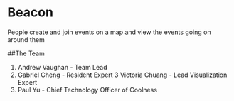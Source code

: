 # Beacon
People create and join events on a map and view the events going on around them

##The Team
1. Andrew Vaughan - Team Lead
2. Gabriel Cheng - Resident Expert
3 Victoria Chuang - Lead Visualization Expert
4. Paul Yu - Chief Technology Officer of Coolness  
